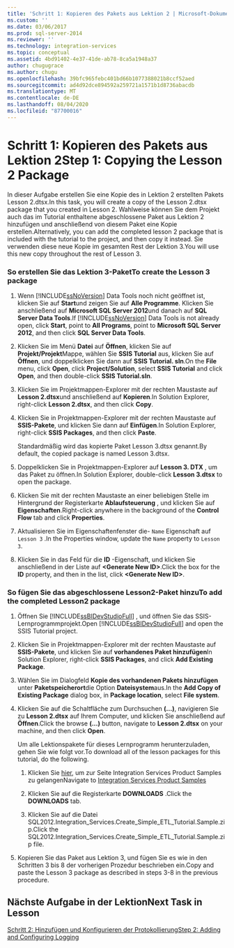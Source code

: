 ```yaml
---
title: 'Schritt 1: Kopieren des Pakets aus Lektion 2 | Microsoft-Dokumentation'
ms.custom: ''
ms.date: 03/06/2017
ms.prod: sql-server-2014
ms.reviewer: ''
ms.technology: integration-services
ms.topic: conceptual
ms.assetid: 4bd91402-4e37-41de-ab78-8ca5a1948a37
author: chugugrace
ms.author: chugu
ms.openlocfilehash: 39bfc965febc401bd66b1077388021b8ccf52aed
ms.sourcegitcommit: ad4d92dce894592a259721a1571b1d8736abacdb
ms.translationtype: MT
ms.contentlocale: de-DE
ms.lasthandoff: 08/04/2020
ms.locfileid: "87700016"
---
```

# <a name="step-1-copying-the-lesson-2-package"></a><span data-ttu-id="add4b-102">Schritt 1: Kopieren des Pakets aus Lektion 2</span><span class="sxs-lookup"><span data-stu-id="add4b-102">Step 1: Copying the Lesson 2 Package</span></span>
  <span data-ttu-id="add4b-103">In dieser Aufgabe erstellen Sie eine Kopie des in Lektion 2 erstellten Pakets Lesson 2.dtsx.</span><span class="sxs-lookup"><span data-stu-id="add4b-103">In this task, you will create a copy of the Lesson 2.dtsx package that you created in Lesson 2.</span></span> <span data-ttu-id="add4b-104">Wahlweise können Sie dem Projekt auch das im Tutorial enthaltene abgeschlossene Paket aus Lektion 2 hinzufügen und anschließend von diesem Paket eine Kopie erstellen.</span><span class="sxs-lookup"><span data-stu-id="add4b-104">Alternatively, you can add the completed lesson 2 package that is included with the tutorial to the project, and then copy it instead.</span></span> <span data-ttu-id="add4b-105">Sie verwenden diese neue Kopie im gesamten Rest der Lektion 3.</span><span class="sxs-lookup"><span data-stu-id="add4b-105">You will use this new copy throughout the rest of Lesson 3.</span></span>  
  
### <a name="to-create-the-lesson-3-package"></a><span data-ttu-id="add4b-106">So erstellen Sie das Lektion 3-Paket</span><span class="sxs-lookup"><span data-stu-id="add4b-106">To create the Lesson 3 package</span></span>  
  
1.  <span data-ttu-id="add4b-107">Wenn [!INCLUDE[ssNoVersion](../includes/ssnoversion-md.md)] Data Tools noch nicht geöffnet ist, klicken Sie auf **Start**und zeigen Sie auf **Alle Programme**. Klicken Sie anschließend auf **Microsoft SQL Server 2012**und danach auf **SQL Server Data Tools**.</span><span class="sxs-lookup"><span data-stu-id="add4b-107">If [!INCLUDE[ssNoVersion](../includes/ssnoversion-md.md)] Data Tools is not already open, click **Start**, point to **All Programs**, point to **Microsoft SQL Server 2012**, and then click **SQL Server Data Tools**.</span></span>  
  
2.  <span data-ttu-id="add4b-108">Klicken Sie im Menü **Datei** auf **Öffnen**, klicken Sie auf **Projekt/Projekt**Mappe, wählen Sie **SSIS Tutorial** aus, klicken Sie auf **Öffnen**, und doppelklicken Sie dann auf **SSIS Tutorial. sln**.</span><span class="sxs-lookup"><span data-stu-id="add4b-108">On the **File** menu, click **Open**, click **Project/Solution**, select **SSIS Tutorial** and click **Open**, and then double-click **SSIS Tutorial.sln**.</span></span>  
  
3.  <span data-ttu-id="add4b-109">Klicken Sie im Projektmappen-Explorer mit der rechten Maustaste auf **Lesson 2.dtsx**und anschließend auf **Kopieren**.</span><span class="sxs-lookup"><span data-stu-id="add4b-109">In Solution Explorer, right-click **Lesson 2.dtsx**, and then click **Copy**.</span></span>  
  
4.  <span data-ttu-id="add4b-110">Klicken Sie in Projektmappen-Explorer mit der rechten Maustaste auf **SSIS-Pakete**, und klicken Sie dann auf **Einfügen**.</span><span class="sxs-lookup"><span data-stu-id="add4b-110">In Solution Explorer, right-click **SSIS Packages**, and then click **Paste**.</span></span>  
  
     <span data-ttu-id="add4b-111">Standardmäßig wird das kopierte Paket Lesson 3.dtsx genannt.</span><span class="sxs-lookup"><span data-stu-id="add4b-111">By default, the copied package is named Lesson 3.dtsx.</span></span>  
  
5.  <span data-ttu-id="add4b-112">Doppelklicken Sie in Projektmappen-Explorer auf **Lesson 3. DTX** , um das Paket zu öffnen.</span><span class="sxs-lookup"><span data-stu-id="add4b-112">In Solution Explorer, double-click **Lesson 3.dtsx** to open the package.</span></span>  
  
6.  <span data-ttu-id="add4b-113">Klicken Sie mit der rechten Maustaste an einer beliebigen Stelle im Hintergrund der Registerkarte **Ablaufsteuerung** , und klicken Sie auf **Eigenschaften**.</span><span class="sxs-lookup"><span data-stu-id="add4b-113">Right-click anywhere in the background of the **Control Flow** tab and click **Properties**.</span></span>  
  
7.  <span data-ttu-id="add4b-114">Aktualisieren Sie im Eigenschaftenfenster die- `Name` Eigenschaft auf `Lesson 3` .</span><span class="sxs-lookup"><span data-stu-id="add4b-114">In the Properties window, update the `Name` property to `Lesson 3`.</span></span>  
  
8.  <span data-ttu-id="add4b-115">Klicken Sie in das Feld für die **ID** -Eigenschaft, und klicken Sie anschließend in der Liste auf **\<Generate New ID>**.</span><span class="sxs-lookup"><span data-stu-id="add4b-115">Click the box for the **ID** property, and then in the list, click **\<Generate New ID>**.</span></span>  
  
### <a name="to-add-the-completed-lesson2-package"></a><span data-ttu-id="add4b-116">So fügen Sie das abgeschlossene Lesson2-Paket hinzu</span><span class="sxs-lookup"><span data-stu-id="add4b-116">To add the completed Lesson2 package</span></span>  
  
1.  <span data-ttu-id="add4b-117">Öffnen Sie [!INCLUDE[ssBIDevStudioFull](../includes/ssbidevstudiofull-md.md)] , und öffnen Sie das SSIS-Lernprogrammprojekt.</span><span class="sxs-lookup"><span data-stu-id="add4b-117">Open [!INCLUDE[ssBIDevStudioFull](../includes/ssbidevstudiofull-md.md)] and open the SSIS Tutorial project.</span></span>  
  
2.  <span data-ttu-id="add4b-118">Klicken Sie in Projektmappen-Explorer mit der rechten Maustaste auf **SSIS-Pakete**, und klicken Sie auf **vorhandenes Paket hinzufügen**</span><span class="sxs-lookup"><span data-stu-id="add4b-118">In Solution Explorer, right-click **SSIS Packages**, and click **Add Existing Package**.</span></span>  
  
3.  <span data-ttu-id="add4b-119">Wählen Sie im Dialogfeld **Kopie des vorhandenen Pakets hinzufügen** unter **Paketspeicherort**die Option **Dateisystem**aus.</span><span class="sxs-lookup"><span data-stu-id="add4b-119">In the **Add Copy of Existing Package** dialog box, in **Package location**, select **File system**.</span></span>  
  
4.  <span data-ttu-id="add4b-120">Klicken Sie auf die Schaltfläche zum Durchsuchen **(…)**, navigieren Sie zu **Lesson 2.dtsx** auf Ihrem Computer, und klicken Sie anschließend auf **Öffnen**.</span><span class="sxs-lookup"><span data-stu-id="add4b-120">Click the browse **(...)** button, navigate to **Lesson 2.dtsx** on your machine, and then click **Open**.</span></span>  
  
     <span data-ttu-id="add4b-121">Um alle Lektionspakete für dieses Lernprogramm herunterzuladen, gehen Sie wie folgt vor.</span><span class="sxs-lookup"><span data-stu-id="add4b-121">To download all of the lesson packages for this tutorial, do the following.</span></span>  
  
    1.  <span data-ttu-id="add4b-122">Klicken Sie [hier](https://go.microsoft.com/fwlink/?LinkId=275027), um zur Seite Integration Services Product Samples zu gelangen</span><span class="sxs-lookup"><span data-stu-id="add4b-122">Navigate to [Integration Services Product Samples](https://go.microsoft.com/fwlink/?LinkId=275027)</span></span>  
  
    2.  <span data-ttu-id="add4b-123">Klicken Sie auf die Registerkarte **DOWNLOADS** .</span><span class="sxs-lookup"><span data-stu-id="add4b-123">Click the **DOWNLOADS** tab.</span></span>  
  
    3.  <span data-ttu-id="add4b-124">Klicken Sie auf die Datei SQL2012.Integration_Services.Create_Simple_ETL_Tutorial.Sample.zip.</span><span class="sxs-lookup"><span data-stu-id="add4b-124">Click the SQL2012.Integration_Services.Create_Simple_ETL_Tutorial.Sample.zip file.</span></span>  
  
5.  <span data-ttu-id="add4b-125">Kopieren Sie das Paket aus Lektion 3, und fügen Sie es wie in den Schritten 3 bis 8 der vorherigen Prozedur beschrieben ein.</span><span class="sxs-lookup"><span data-stu-id="add4b-125">Copy and paste the Lesson 3 package as described in steps 3-8 in the previous procedure.</span></span>  
  
## <a name="next-task-in-lesson"></a><span data-ttu-id="add4b-126">Nächste Aufgabe in der Lektion</span><span class="sxs-lookup"><span data-stu-id="add4b-126">Next Task in Lesson</span></span>  
 [<span data-ttu-id="add4b-127">Schritt 2: Hinzufügen und Konfigurieren der Protokollierung</span><span class="sxs-lookup"><span data-stu-id="add4b-127">Step 2: Adding and Configuring Logging</span></span>](lesson-3-2-adding-and-configuring-logging.md)  
  
  
